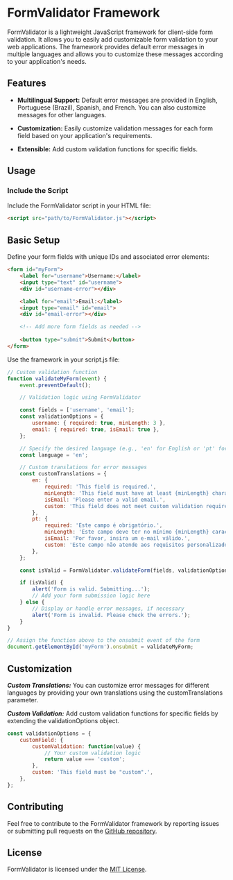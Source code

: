 # FormValidator Framework

FormValidator is a lightweight JavaScript framework for client-side form validation. It allows you to easily add customizable form validation to your web applications. The framework provides default error messages in multiple languages and allows you to customize these messages according to your application's needs.

## Features

- **Multilingual Support:** Default error messages are provided in English, Portuguese (Brazil), Spanish, and French. You can also customize messages for other languages.

- **Customization:** Easily customize validation messages for each form field based on your application's requirements.

- **Extensible:** Add custom validation functions for specific fields.

## Usage

### Include the Script

Include the FormValidator script in your HTML file:

```html
<script src="path/to/FormValidator.js"></script>
```
## Basic Setup
Define your form fields with unique IDs and associated error elements:

```html
<form id="myForm">
    <label for="username">Username:</label>
    <input type="text" id="username">
    <div id="username-error"></div>

    <label for="email">Email:</label>
    <input type="email" id="email">
    <div id="email-error"></div>

    <!-- Add more form fields as needed -->
    
    <button type="submit">Submit</button>
</form>
```
Use the framework in your script.js file:
```javascript
// Custom validation function
function validateMyForm(event) {
    event.preventDefault();

    // Validation logic using FormValidator

    const fields = ['username', 'email'];
    const validationOptions = {
        username: { required: true, minLength: 3 },
        email: { required: true, isEmail: true },
    };

    // Specify the desired language (e.g., 'en' for English or 'pt' for Portuguese)
    const language = 'en';

    // Custom translations for error messages
    const customTranslations = {
        en: {
            required: 'This field is required.',
            minLength: 'This field must have at least {minLength} characters.',
            isEmail: 'Please enter a valid email.',
            custom: 'This field does not meet custom validation requirements.'
        },
        pt: {
            required: 'Este campo é obrigatório.',
            minLength: 'Este campo deve ter no mínimo {minLength} caracteres.',
            isEmail: 'Por favor, insira um e-mail válido.',
            custom: 'Este campo não atende aos requisitos personalizados de validação.'
        },
    };

    const isValid = FormValidator.validateForm(fields, validationOptions, language, customTranslations);

    if (isValid) {
        alert('Form is valid. Submitting...');
        // Add your form submission logic here
    } else {
        // Display or handle error messages, if necessary
        alert('Form is invalid. Please check the errors.');
    }
}

// Assign the function above to the onsubmit event of the form
document.getElementById('myForm').onsubmit = validateMyForm;
```

## Customization
***Custom Translations:*** You can customize error messages for different languages by providing your own translations using the customTranslations parameter.

***Custom Validation:*** Add custom validation functions for specific fields by extending the validationOptions object.
```javascript
const validationOptions = {
    customField: {
        customValidation: function(value) {
            // Your custom validation logic
            return value === 'custom';
        },
        custom: 'This field must be "custom".',
    },
};
```

## Contributing
Feel free to contribute to the FormValidator framework by reporting issues or submitting pull requests on the [GitHub repository](#).

## License
FormValidator is licensed under the [MIT License](#).